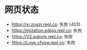 # 网页状态
- https://vi.zogzr.repl.co: 失败 (403)
- https://mization.edpjg.repl.co: 失败
- https://V2.sukure.repl.co: 失败
- https://Love.cfvqw.repl.co: 失败
